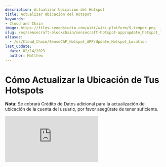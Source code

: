```yaml
---
description: Actualizar Ubicación del Hotspot
title: Actualizar Ubicación del Hotspot
keywords:
- Cloud and Chain
image: https://files.seeedstudio.com/wiki/wiki-platform/S-tempor.png
slug: /es/sensecraft-blockchain/sensecraft-hotspot-app/update_hotspot_location
aliases:
  - /es/Cloud_Chain/SenseCAP_Hotspot_APP/Update_Hotspot_Location
last_update:
  date: 02/14/2023
  author: Matthew
---
```


**Cómo Actualizar la Ubicación de Tus Hotspots**
===============================================

**Nota**: Se cobrará Crédito de Datos adicional para la actualización de ubicación de la cuenta del usuario, por favor asegúrate de tener suficiente.

<iframe width={560} height={315} src="https://www.youtube.com/embed/Vjc45aIcrGk" title="YouTube video player" frameBorder={0} allow="accelerometer; autoplay; clipboard-write; encrypted-media; gyroscope; picture-in-picture; web-share" allowFullScreen />
